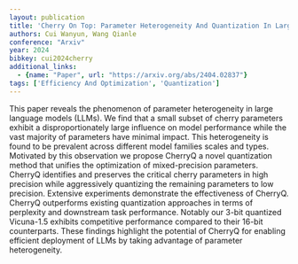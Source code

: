 ```yaml
---
layout: publication
title: 'Cherry On Top: Parameter Heterogeneity And Quantization In Large Language Models'
authors: Cui Wanyun, Wang Qianle
conference: "Arxiv"
year: 2024
bibkey: cui2024cherry
additional_links:
  - {name: "Paper", url: "https://arxiv.org/abs/2404.02837"}
tags: ['Efficiency And Optimization', 'Quantization']
---
```

This paper reveals the phenomenon of parameter heterogeneity in large language models (LLMs). We find that a small subset of cherry parameters exhibit a disproportionately large influence on model performance while the vast majority of parameters have minimal impact. This heterogeneity is found to be prevalent across different model families scales and types. Motivated by this observation we propose CherryQ a novel quantization method that unifies the optimization of mixed-precision parameters. CherryQ identifies and preserves the critical cherry parameters in high precision while aggressively quantizing the remaining parameters to low precision. Extensive experiments demonstrate the effectiveness of CherryQ. CherryQ outperforms existing quantization approaches in terms of perplexity and downstream task performance. Notably our 3-bit quantized Vicuna-1.5 exhibits competitive performance compared to their 16-bit counterparts. These findings highlight the potential of CherryQ for enabling efficient deployment of LLMs by taking advantage of parameter heterogeneity.
